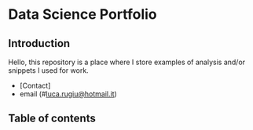 # Data Science Portfolio

## Introduction

Hello, this repository is a place where I store examples of analysis and/or snippets I used for work. 

- [Contact]
- email (#luca.rugiu@hotmail.it)

## Table of contents

